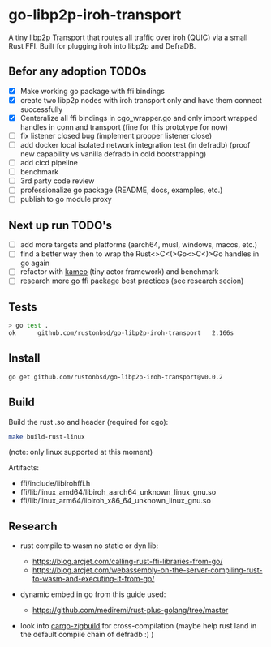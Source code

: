 # go-libp2p-iroh-transport

A tiny libp2p Transport that routes all traffic over iroh (QUIC) via a small Rust FFI. Built for plugging iroh into libp2p and DefraDB.

## Befor any adoption TODOs
- [x] Make working go package with ffi bindings
- [x] create two libp2p nodes with iroh transport only and have them connect successfully
- [x] Centeralize all ffi bindings in cgo_wrapper.go and only import wrapped handles in conn and transport (fine for this prototype for now)
- [ ] fix listener closed bug (implement propper listener close)
- [ ] add docker local isolated network integration test (in defradb) (proof new capability vs vanilla defradb in cold bootstrapping)
- [ ] add cicd pipeline
- [ ] benchmark
- [ ] 3rd party code review
- [ ] professionalize go package (README, docs, examples, etc.)
- [ ] publish to go module proxy

## Next up run TODO's
- [ ] add more targets and platforms (aarch64, musl, windows, macos, etc.)
- [ ] find a better way then to wrap the Rust<>C<(>Go<>C<)>Go handles in go again
- [ ] refactor with [kameo](https://github.com/tqwewe/kameo/tree/main) (tiny actor framework) and benchmark
- [ ] research more go ffi package best practices (see research secion)

## Tests
```bash
> go test .
ok      github.com/rustonbsd/go-libp2p-iroh-transport   2.166s
```
## Install

```bash
go get github.com/rustonbsd/go-libp2p-iroh-transport@v0.0.2
```

## Build

Build the rust .so and header (required for cgo):
```bash
make build-rust-linux
```

(note: only linux supported at this moment)

Artifacts:
- ffi/include/libirohffi.h
- ffi/lib/linux_amd64/libiroh_aarch64_unknown_linux_gnu.so
- ffi/lib/linux_arm64/libiroh_x86_64_unknown_linux_gnu.so



## Research

- rust compile to wasm no static or dyn lib:
  - https://blog.arcjet.com/calling-rust-ffi-libraries-from-go/
  - https://blog.arcjet.com/webassembly-on-the-server-compiling-rust-to-wasm-and-executing-it-from-go/

- dynamic embed in go from this guide used:
  - https://github.com/mediremi/rust-plus-golang/tree/master

- look into [cargo-zigbuild](https://github.com/rust-cross/cargo-zigbuild) for cross-compilation (maybe help rust land in the default compile chain of defradb :) )